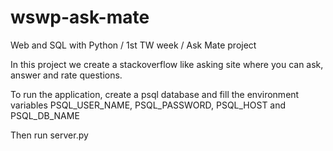 # wswp-ask-mate
Web and SQL with Python / 1st TW week / Ask Mate project

In this project we create a stackoverflow like asking site where you can ask, answer and rate questions.

To run the application, create a psql database and fill the environment variables PSQL_USER_NAME, PSQL_PASSWORD, PSQL_HOST and PSQL_DB_NAME

Then run server.py 